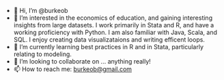 - 👋    Hi, I’m @burkeob
- 👀    I’m interested in the economics of education, and gaining interesting insights from large datasets. I work primarily in Stata and R, and have a working proficiency with Python. I am also familiar with Java, Scala, and SQL. I enjoy creating data visualizataions and writing efficent loops.
- 🌱    I’m currently learning best practices in R and in Stata, particularly relating to modeling. 
- 💞️     I’m looking to collaborate on ... anything really! 
- 📫    How to reach me: burkeob@gmail.com

<!---
burkeob/burkeob is a ✨ special ✨ repository because its `README.md` (this file) appears on your GitHub profile.
You can click the Preview link to take a look at your changes.
--->
